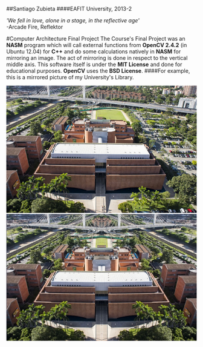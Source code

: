 ##Santiago Zubieta
####EAFIT University, 2013-2

*'We fell in love, alone in a stage, in the reflective age'*  
-Arcade Fire, Reflektor

#Computer Architecture Final Project
The Course's Final Project was an **NASM** program which will call external functions from **OpenCV 2.4.2** (in Ubuntu 12.04) for **C++** and do some calculations natively in **NASM** for mirroring an image. The act of mirroring is done in respect to the vertical middle axis. This software itself is under the **MIT License** and done for educational purposes. **OpenCV** uses the **BSD License**.
####For example, this is a mirrored picture of my University's Library.

![](https://github.com/Zubieta/Computer_Architecture/blob/master/Final_Project/Original_Images/uni.jpg?raw=true) ![](https://github.com/Zubieta/Computer_Architecture/blob/master/Final_Project/Mirrored_Images/uni_inv.jpg?raw=true)

